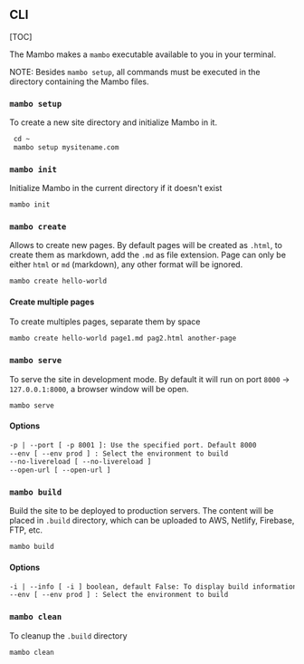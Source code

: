 ## CLI

[TOC]

The Mambo makes a `mambo` executable available to you in your terminal.

NOTE: Besides `mambo setup`, all commands must be executed in the directory containing the Mambo files.


### `mambo setup` 

To create a new site directory and initialize Mambo in it.

```html
 cd ~
 mambo setup mysitename.com
```

### `mambo init` 

Initialize Mambo in the current directory if it doesn't exist

```html
mambo init
```

### `mambo create`

Allows to create new pages. By default pages will be created as `.html`, to create them as markdown, add the `.md` as file extension. Page can only be either `html` or `md` (markdown), any other format will be ignored.

```html
mambo create hello-world 
```

#### Create multiple pages

To create multiples pages, separate them by space

```html
mambo create hello-world page1.md pag2.html another-page
```

### `mambo serve` 

To serve the site in development mode. By default it will run on port `8000` -> `127.0.0.1:8000`, a browser window will be open. 

```html
mambo serve
```

#### Options

```html
-p | --port [ -p 8001 ]: Use the specified port. Default 8000
--env [ --env prod ] : Select the environment to build
--no-livereload [ --no-livereload ]
--open-url [ --open-url ]

```

### `mambo build`

Build the site to be deployed to production servers. The content will be placed in `.build` directory, which can be uploaded to AWS, Netlify, Firebase, FTP, etc.

```html
mambo build
```

#### Options

```html
-i | --info [ -i ] boolean, default False: To display build information
--env [ --env prod ] : Select the environment to build

```

### `mambo clean`

To cleanup the `.build` directory

```html
mambo clean
```